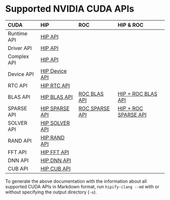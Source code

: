 # Supported NVIDIA CUDA APIs

|      **CUDA**   | **HIP**                                                              |   **ROC**      |        **HIP & ROC**        |
|:----------------|:---------------------------------------------------------------------|:---------------|:----------------------------|
| Runtime API     | [HIP API](tables/CUDA_Runtime_API_functions_supported_by_HIP.md)     |       |        |
| Driver API      | [HIP API](tables/CUDA_Driver_API_functions_supported_by_HIP.md)      |       |        |
| Complex API     | [HIP API](tables/cuComplex_API_supported_by_HIP.md)                  |       |        |
| Device API      | [HIP Device API](tables/CUDA_Device_API_supported_by_HIP.md)         |       |        |
| RTC API         | [HIP RTC API](tables/CUDA_RTC_API_supported_by_HIP.md)               |       |        |
| BLAS API        | [HIP BLAS API](tables/CUBLAS_API_supported_by_HIP.md)                | [ROC BLAS API](tables/CUBLAS_API_supported_by_ROC.md)     | [HIP + ROC BLAS API](tables/CUBLAS_API_supported_by_HIP_and_ROC.md)     |
| SPARSE API      | [HIP SPARSE API](tables/CUSPARSE_API_supported_by_HIP.md)            | [ROC SPARSE API](tables/CUSPARSE_API_supported_by_ROC.md) | [HIP + ROC SPARSE API](tables/CUSPARSE_API_supported_by_HIP_and_ROC.md) |
| SOLVER API      | [HIP SOLVER API](tables/CUSOLVER_API_supported_by_HIP.md)            |       |        |
| RAND API        | [HIP RAND API](tables/CURAND_API_supported_by_HIP.md)                |       |        |
| FFT API         | [HIP FFT API](tables/CUFFT_API_supported_by_HIP.md)                  |       |        |
| DNN API         | [HIP DNN API](tables/CUDNN_API_supported_by_HIP.md)                  |       |        |
| CUB API         | [HIP CUB API](tables/CUB_API_supported_by_HIP.md)                    |       |        |

To generate the above documentation with the information about all supported CUDA APIs in Markdown format, run `hipify-clang --md` with or without specifying the output directory (`-o`).
